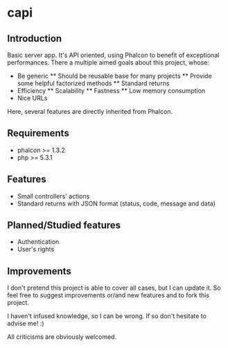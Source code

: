 # capi

## Introduction

Basic server app.
It's API oriented, using Phalcon to benefit of exceptional performances.
There a multiple aimed goals about this project, whose:

* Be generic
** Should be reusable base for many projects
** Provide some helpful factorized methods
** Standard returns
* Efficiency
** Scalability
** Fastness
** Low memory consumption
* Nice URLs

Here, several features are directly inherited from Phalcon.

## Requirements

* phalcon >= 1.3.2
* php >= 5.3.1

## Features

* Small controllers' actions
* Standard returns with JSON format (status, code, message and data)

## Planned/Studied features

* Authentication
* User's rights

## Improvements

I don't pretend this project is able to cover all cases, but I can update it.
So feel free to suggest improvements or/and new features and to fork this project.

I haven't infused knowledge, so I can be wrong. If so don't hesitate to advise me! :)

All criticisms are obviously welcomed.